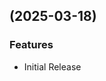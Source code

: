 ## [](https://github.com/kmendell/pocket-id-portal/compare/v1.0.10..v) (2025-03-18)

### Features

- Initial Release
